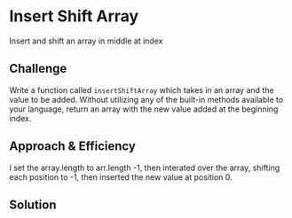 # Insert Shift Array
Insert and shift an array in middle at index

## Challenge
Write a function called `insertShiftArray` which takes in an array and the value to be added. Without utilizing any of the built-in methods available to your language, return an array with the new value added at the beginning index.

## Approach & Efficiency
I set the array.length to arr.length -1, then interated over the array, shifting each position to -1, then inserted the new value at position 0.

## Solution
<!-- Embedded whiteboard image -->
